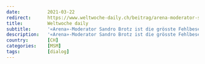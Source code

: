 ```yaml
---
date:          2021-03-22
redirect:      https://www.weltwoche-daily.ch/beitrag/arena-moderator-sandro-brotz-ist-die-groesste-fehlbesetzung-die-sich-srf-je-geleistet-hat-brotz-hat-die-wichtigste-debatten-sendung-von-srf-ruiniert/
title:         Weltwoche daily
subtitle:      '«Arena»-Moderator Sandro Brotz ist die grösste Fehlbesetzung, die sich SRF je geleistet hat. Brotz hat die wichtigste Debatten-Sendung der Schweiz ruiniert'
description:   '«Arena»-Moderator Sandro Brotz ist die grösste Fehlbesetzung, die sich SRF je geleistet hat. Brotz hat die wichtigste Debatten-Sendung der Schweiz ruiniert'
country:       [CH]
categories:    [MSM]
tags:          [dialog]
---
```

